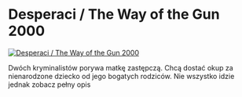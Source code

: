 Desperaci / The Way of the Gun 2000 
=============
[![Desperaci / The Way of the Gun 2000 ](http://vidos.pl/images/player.gif)](http://vidos.pl/desperaci-the-way-of-the-gun-2000)

 Dwóch kryminalistów porywa matkę zastępczą. Chcą dostać okup za nienarodzone dziecko od jego bogatych rodziców. Nie wszystko idzie jednak zobacz pełny opis
